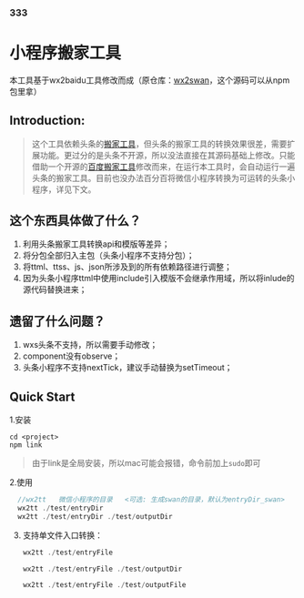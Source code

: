 ### 333
# 小程序搬家工具
本工具基于wx2baidu工具修改而成（原仓库：[wx2swan](https://github.com/yican008/wx2swan)，这个源码可以从npm包里拿）

## Introduction:
> 这个工具依赖头条的[搬家工具](https://developer.toutiao.com/dev/cn/mini-app/develop/developer-instrument/development-assistance/one-key-move)，但头条的搬家工具的转换效果很差，需要扩展功能。更过分的是头条不开源，所以没法直接在其源码基础上修改。只能借助一个开源的[百度搬家工具](https://github.com/yican008/wx2swan)修改而来，在运行本工具时，会自动运行一遍头条的搬家工具。目前也没办法百分百将微信小程序转换为可运转的头条小程序，详见下文。

## 这个东西具体做了什么？
1. 利用头条搬家工具转换api和模版等差异；
2. 将分包全部归入主包（头条小程序不支持分包）；
3. 将ttml、ttss、js、json所涉及到的所有依赖路径进行调整；
4. 因为头条小程序ttml中使用include引入模版不会继承作用域，所以将inlude的源代码替换进来；

## 遗留了什么问题？
1. wxs头条不支持，所以需要手动修改；
2. component没有observe；
3. 头条小程序不支持nextTick，建议手动替换为setTimeout；

## Quick Start
1.安装
```
cd <project>
npm link
```
> 由于link是全局安装，所以mac可能会报错，命令前加上`sudo`即可

2.使用 
```js
  //wx2tt   微信小程序的目录   <可选: 生成swan的目录，默认为entryDir_swan>   <可选: 生成日志的目录, 默认为outputDir>
  wx2tt ./test/entryDir
  wx2tt ./test/entryDir ./test/outputDir
```

3. 支持单文件入口转换：

	```javascript
	wx2tt ./test/entryFile
	```

	```javascript
	wx2tt ./test/entryFile ./test/outputDir
	```

	```javascript
	wx2tt ./test/entryFile ./test/outputFile
	```


